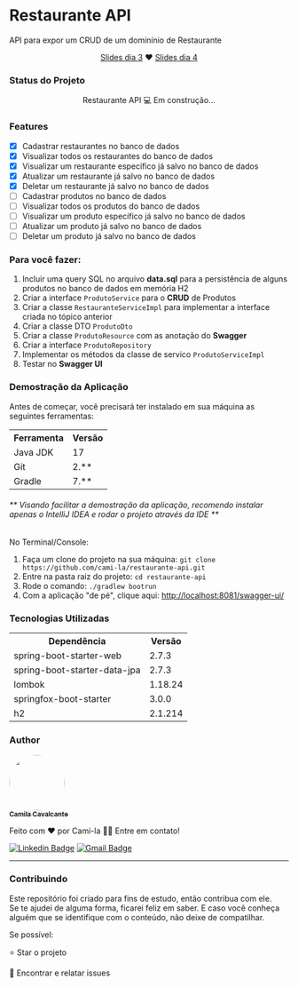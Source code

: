 <h1>Restaurante API</h1>
<p>API para expor um CRUD de um dominínio de Restaurante</p>
<p align="center"><a href="https://docs.google.com/presentation/d/11rOmP1u7nwYv5mL4ovmquYMZWktPwIiJ/edit?usp=sharing&ouid=101340348592910912358&rtpof=true&sd=true">Slides dia 3</a> ♥ <a href="https://docs.google.com/presentation/d/162KrAjBivpN4GKzPVwv7y-JcIPUnN1_h/edit?usp=sharing&ouid=101340348592910912358&rtpof=true&sd=true">Slides dia 4</a></p>

<h3>Status do Projeto</h3>
<p align="center"> Restaurante API 💻 Em construção... </p>

<h3>Features</h3>

- [x] Cadastrar restaurantes no banco de dados<br>
- [x] Visualizar todos os restaurantes do banco de dados<br>
- [x] Visualizar um restaurante específico já salvo no banco de dados<br>
- [x] Atualizar um restaurante já salvo no banco de dados<br>
- [x] Deletar um restaurante já salvo no banco de dados<br>
- [ ] Cadastrar produtos no banco de dados<br>
- [ ] Visualizar todos os produtos do banco de dados<br>
- [ ] Visualizar um produto específico já salvo no banco de dados<br>
- [ ] Atualizar um produto já salvo no banco de dados<br>
- [ ] Deletar um produto já salvo no banco de dados<br>

<h3>Para você fazer:</h3>
<ol>
	<li>Incluir uma query SQL no arquivo <strong>data.sql</strong> para a persistência de alguns produtos no banco de dados em memória H2</li>
	<li>Criar a interface <code>ProdutoService</code> para o <strong>CRUD</strong> de Produtos</li>
	<li>Criar a classe <code>RestauranteServiceImpl</code> para implementar a interface criada no tópico anterior</li>
	<li>Criar a classe DTO <code>ProdutoDto</code></li>
	<li>Criar a classe <code>ProdutoResource</code> com as anotação do <strong>Swagger</strong></li>
	<li>Criar a interface <code>ProdutoRepository</code></li>
	<li>Implementar os métodos da classe de servico <code>ProdutoServiceImpl</code></li>
	<li>Testar no <strong>Swagger UI</strong></li>
</ol>

<h3>Demostração da Aplicação</h3>
<p>Antes de começar, você precisará ter instalado em sua máquina as seguintes ferramentas:</p>
<table>
<tr>
	<th>Ferramenta</th>
	<th>Versão</th>
</tr>
<tr>
	<td>Java JDK</td>
	<td>17</td>
</tr>
<tr>
	<td>Git</td>
	<td>2.**</td>
</tr>
<tr>
	<td>Gradle</td>
	<td>7.**</td>
</tr>
</table>
<h6>** Visando facilitar a demostração da aplicação, recomendo instalar apenas o IntelliJ IDEA e rodar o projeto através da IDE **</h6>

No Terminal/Console:
<ol>
	<li>Faça um clone do projeto na sua máquina: <code>git clone https://github.com/cami-la/restaurante-api.git</code></li>
	<li>Entre na pasta raiz do projeto: <code>cd restaurante-api</code></li> 
	<li>Rode o comando: <code>./gradlew bootrun</code></li>
	<li>Com a aplicação "de pé", clique aqui: <a href="http://localhost:8081/swagger-ui/">http://localhost:8081/swagger-ui/</a></li>
</ol>

<h3>Tecnologias Utilizadas</h3>

<table>
<tr>
	<th>Dependência</th>
	<th>Versão</th>
</tr>
<tr>
	<td>spring-boot-starter-web</td>
	<td>2.7.3</td>
</tr>
<tr>
	<td>spring-boot-starter-data-jpa</td>
	<td>2.7.3</td>
</tr>
<tr>
	<td>lombok</td>
	<td>1.18.24</td>
</tr>
<tr>
	<td>springfox-boot-starter</td>
	<td>3.0.0</td>
</tr>
<tr>
	<td>h2</td>
	<td>2.1.214</td>
</tr>
</table>

<h3>Author</h3>

<a href="https://www.linkedin.com/in/cami-la/">
 <img style="border-radius: 50%;" src="https://avatars.githubusercontent.com/u/64323124?v=4" width="100px;" alt=""/>
 <br />
 <sub><b>Camila Cavalcante</b></sub></a> <a href="https://blog.rocketseat.com.br/author/thiago//" title="DIO"></a>

Feito com ❤️ por Cami-la 👋🏽 Entre em contato!

[![Linkedin Badge](https://img.shields.io/badge/-Camila-blue?style=flat-square&logo=Linkedin&logoColor=white&link=https://www.linkedin.com/in/cami-la/)](https://www.linkedin.com/in/cami-la/)
[![Gmail Badge](https://img.shields.io/badge/-camiladsantoscavalcante@gmail.com-c14438?style=flat-square&logo=Gmail&logoColor=white&link=mailto:camiladsantoscavalcante@gmail.com)](mailto:camiladsantoscavalcante@gmail.com)
<hr>
<h3>Contribuindo</h3>

Este repositório foi criado para fins de estudo, então contribua com ele.<br>
Se te ajudei de alguma forma, ficarei feliz em saber. E caso você conheça alguém que se identifique com o conteúdo, não deixe de compatilhar.

Se possível:

⭐️  Star o projeto

🐛 Encontrar e relatar issues


